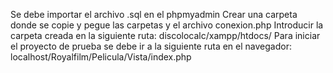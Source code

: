 Se debe importar el archivo .sql en el phpmyadmin
Crear una carpeta donde se copie y pegue las carpetas y el archivo conexion.php
Introducir la carpeta creada en la siguiente ruta: discolocalc/xampp/htdocs/
Para iniciar el proyecto de prueba se debe ir a la siguiente ruta en el navegador: localhost/Royalfilm/Pelicula/Vista/index.php
